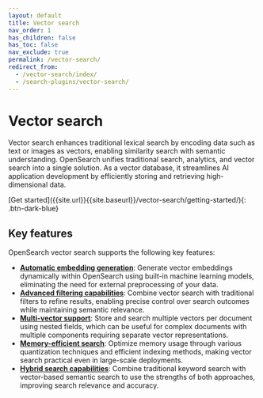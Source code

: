 ```yaml
---
layout: default
title: Vector search
nav_order: 1
has_children: false
has_toc: false
nav_exclude: true
permalink: /vector-search/
redirect_from:
  - /vector-search/index/
  - /search-plugins/vector-search/
---
```


# Vector search

Vector search enhances traditional lexical search by encoding data such as text or images as vectors, enabling similarity search with semantic understanding. OpenSearch unifies traditional search, analytics, and vector search into a single solution. As a vector database, it streamlines AI application development by efficiently storing and retrieving high-dimensional data.

<span class="centering-container">
[Get started]({{site.url}}{{site.baseurl}}/vector-search/getting-started/){: .btn-dark-blue}
</span>

## Key features

OpenSearch vector search supports the following key features:

- [**Automatic embedding generation**]({{site.url}}{{site.baseurl}}/vector-search/getting-started/auto-generated-embeddings/): Generate vector embeddings dynamically within OpenSearch using built-in machine learning models, eliminating the need for external preprocessing of your data.
- [**Advanced filtering capabilities**]({{site.url}}{{site.baseurl}}/vector-search/filter-search-knn/): Combine vector search with traditional filters to refine results, enabling precise control over search outcomes while maintaining semantic relevance.
- [**Multi-vector support**]({{site.url}}{{site.baseurl}}/vector-search/specialized-operations/nested-search-knn/): Store and search multiple vectors per document using nested fields, which can be useful for complex documents with multiple components requiring separate vector representations.
- [**Memory-efficient search**]({{site.url}}{{site.baseurl}}/vector-search/optimizing-storage/): Optimize memory usage through various quantization techniques and efficient indexing methods, making vector search practical even in large-scale deployments.
- [**Hybrid search capabilities**]({{site.url}}{{site.baseurl}}/vector-search/ml-powered-search/hybrid-search/): Combine traditional keyword search with vector-based semantic search to use the strengths of both approaches, improving search relevance and accuracy.
